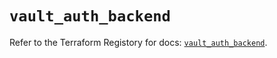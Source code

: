 # `vault_auth_backend`

Refer to the Terraform Registory for docs: [`vault_auth_backend`](https://registry.terraform.io/providers/hashicorp/vault/3.21.0/docs/resources/auth_backend).
